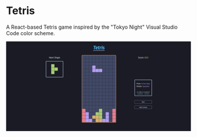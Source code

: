 # Tetris

A React-based Tetris game inspired by the "Tokyo Night" Visual Studio Code color scheme.

![](./images/tetrisScreenshot.PNG)
